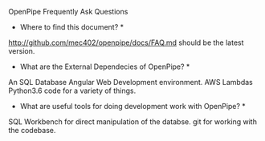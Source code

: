 OpenPipe Frequently Ask Questions

* Where to find this document? *

http://github.com/mec402/openpipe/docs/FAQ.md should be the latest version.

* What are the External Dependecies of OpenPipe? *

An SQL Database
Angular Web Development environment.
AWS Lambdas
Python3.6 code for a variety of things.

* What are useful tools for doing development work with OpenPipe? *

SQL Workbench for direct manipulation of the databse.
git for working with the codebase.



